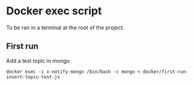 # Docker exec script

To be ran in a terminal at the root of the project.

## First run

Add a test topic in mongo

```
docker exec -i x-notify-mongo /bin/bash -c mongo < docker/first-run-insert-topic-test.js
```